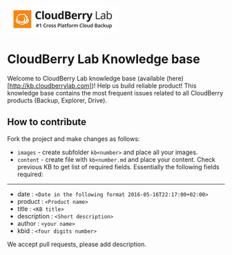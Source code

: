 ![CloudBerry Lab](/logo.png)

# CloudBerry Lab Knowledge base

Welcome to CloudBerry Lab knowledge base (available (here)[http://kb.cloudberrylab.com])! Help us build reliable product! This knowledge base contains the most frequent issues related to all CloudBerry products (Backup, Explorer, Drive).

## How to contribute

Fork the project and make changes as follows:

* `images` - create subfolder `kb<number>` and place all your images.
* `content` - create file with `kb<number.md` and place your content. Check previous KB to get list of required fields. Essentially the following fields required:

---
* date        : `<Date in the following format 2016-05-16T22:17:00+02:00>`
* product     : `<Product name>`
* title       : `<KB title>`
* description : `<Short description>`
* author      : `<your name>`
* kbid        : `<four digits number>`

We accept pull requests, please add description.
